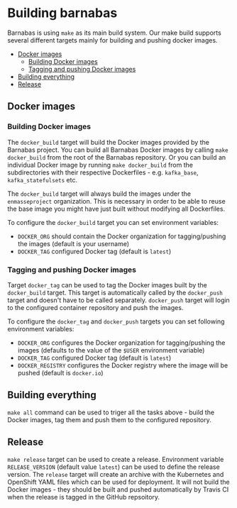 # Building barnabas

Barnabas is using `make` as its main build system. Our make build supports several different targets 
mainly for building and pushing docker images.

<!-- TOC depthFrom:2 -->

- [Docker images](#docker-images)
    - [Building Docker images](#building-docker-images)
    - [Tagging and pushing Docker images](#tagging-and-pushing-docker-images)
- [Building everything](#building-everything)
- [Release](#release)

<!-- /TOC -->

## Docker images

### Building Docker images

The `docker_build` target will build the Docker images provided by the Barnabas project. You can build 
all Barnabas Docker images by calling `make docker_build` from the root of the Barnabas repository. Or 
you can build an individual Docker image by running `make docker_build` from the subdirectories with 
their respective Dockerfiles - e.g. `kafka_base`, `kafka_statefulsets` etc.

The `docker_build` target will always build the images under the `enmasseproject` organization. This is 
necessary in order to be able to reuse the base image you might have just built without modifying all Dockerfiles.

To configure the `docker_build` target you can set environment variables:
* `DOCKER_ORG` should contain the Docker organization for tagging/pushing the images (default is your username)
* `DOCKER_TAG` configured Docker tag (default is `latest`)

### Tagging and pushing Docker images

Target `docker_tag` can be used to tag the Docker images built by the `docker_build` target. This target 
is automatically called by the `docker_push` target and doesn't have to be called separately. `docker_push` 
target will login to the configured container repository and push the images.

To configure the `docker_tag` and `docker_push` targets you can set following environment variables:
* `DOCKER_ORG` configures the Docker organization for tagging/pushing the images (defaults to the value 
of the `$USER` environment variable)
* `DOCKER_TAG` configured Docker tag (default is `latest`)
* `DOCKER_REGISTRY` configures the Docker registry where the image will be pushed (default is `docker.io`)

## Building everything

`make all` command can be used to triger all the tasks above - build the Docker images, tag them and push 
them to the configured repository.

## Release

`make release` target can be used to create a release. Environment variable `RELEASE_VERSION` (default 
value `latest`) can be used to define the release version. The `release` target will create an archive 
with the Kubernetes and OpenShift YAML files which can be used for deployment. It will not build the Docker 
images - they should be built and pushed automatically by Travis CI when the release is tagged in the GitHub 
repsoitory.